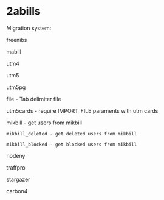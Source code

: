 # 2abills


Migration system:

  freenibs
  
  mabill
  
  utm4
  
  utm5
  
  utm5pg
  
  file      - Tab delimiter file
  
  utm5cards - require IMPORT_FILE paraments with utm cards
  
  mikbill - get users from mikbill
  
    mikbill_deleted - get deleted users from mikbill
    
    mikbill_blocked - get blocked users from mikbill
    
  nodeny
  
  traffpro
  
  stargazer
  
  carbon4
  

